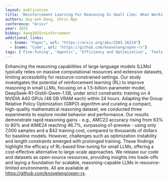 ```yaml
---
layout: publication
title: 'Reinforcement Learning For Reasoning In Small Llms: What Works And What Doesn''t'
authors: Quy-anh Dang, Chris Ngo
conference: "Arxiv"
year: 2025
bibkey: dang2025reinforcement
additional_links:
  - {name: "Paper", url: "https://arxiv.org/abs/2503.16219"}
  - {name: "Code", url: "https://github.com/knoveleng/open-rs"}
tags: ['Fine-Tuning', 'Agentic', 'Efficiency and Optimization', 'Tools', 'Reinforcement Learning', 'Training Techniques', 'Has Code', 'Pretraining Methods']
---
```

Enhancing the reasoning capabilities of large language models (LLMs)
typically relies on massive computational resources and extensive datasets,
limiting accessibility for resource-constrained settings. Our study
investigates the potential of reinforcement learning (RL) to improve reasoning
in small LLMs, focusing on a 1.5-billion-parameter model,
DeepSeek-R1-Distill-Qwen-1.5B, under strict constraints: training on 4 NVIDIA
A40 GPUs (48 GB VRAM each) within 24 hours. Adapting the Group Relative Policy
Optimization (GRPO) algorithm and curating a compact, high-quality mathematical
reasoning dataset, we conducted three experiments to explore model behavior and
performance. Our results demonstrate rapid reasoning gains - e.g., AMC23
accuracy rising from 63% to 80% and AIME24 reaching 46.7%, surpassing
o1-preview - using only 7,000 samples and a $42 training cost, compared to
thousands of dollars for baseline models. However, challenges such as
optimization instability and length constraints emerged with prolonged
training. These findings highlight the efficacy of RL-based fine-tuning for
small LLMs, offering a cost-effective alternative to large-scale approaches. We
release our code and datasets as open-source resources, providing insights into
trade-offs and laying a foundation for scalable, reasoning-capable LLMs in
resource-limited environments. All are available at
https://github.com/knoveleng/open-rs.

